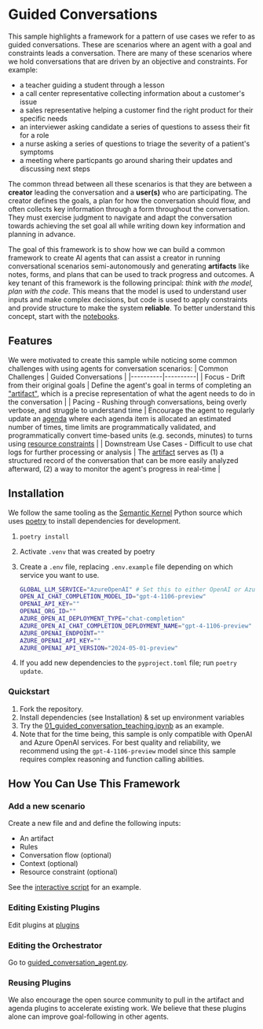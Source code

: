 # Guided Conversations
This sample highlights a framework for a pattern of use cases we refer to as guided conversations. 
These are scenarios where an agent with a goal and constraints leads a conversation. There are many of these scenarios where we hold conversations that are driven by an objective and constraints. For example:
- a teacher guiding a student through a lesson
- a call center representative collecting information about a customer's issue
- a sales representative helping a customer find the right product for their specific needs
- an interviewer asking candidate a series of questions to assess their fit for a role
- a nurse asking a series of questions to triage the severity of a patient's symptoms
- a meeting where particpants go around sharing their updates and discussing next steps

The common thread between all these scenarios is that they are between a **creator** leading the conversation and a **user(s)** who are participating.
The creator defines the goals, a plan for how the conversation should flow, and often collects key information through a form throughout the conversation. 
They must exercise judgment to navigate and adapt the conversation towards achieving the set goal all while writing down key information and planning in advance.

The goal of this framework is to show how we can build a common framework to create AI agents that can assist a creator in running conversational scenarios semi-autonomously and generating **artifacts** like notes, forms, and plans that can be used to track progress and outcomes. A key tenant of this framework is the following principal: *think with the model, plan with the code*. This means that the model is used to understand user inputs and make complex decisions, but code is used to apply constraints and provide structure to make the system **reliable**. To better understand this concept, start with the [notebooks](src/guided_conversation/notebooks/).


## Features
We were motivated to create this sample while noticing some common challenges with using agents for conversation scenarios:
| Common Challenges | Guided Conversations |
|----------|----------|
| Focus - Drift from their original goals | Define the agent's goal in terms of completing an ["artifact"](./src/guided_conversation/plugins/artifact.py), which is a precise representation of what the agent needs to do in the conversation |
| Pacing - Rushing through conversations, being overly verbose, and struggle to understand time | Encourage the agent to regularly update an [agenda](./src/guided_conversation/plugins/agenda.py) where each agenda item is allocated an estimated number of times, time limits are programmatically validated, and programmatically convert time-based units (e.g. seconds, minutes) to turns using [resource constraints](./src/guided_conversation/utils/resources.py) |
| Downstream Use Cases - Difficult to use chat logs for further processing or analysis | The [artifact](./src/guided_conversation/plugins/artifact.py) serves as (1) a structured record of the conversation that can be more easily analyzed afterward, (2) a way to monitor the agent's progress in real-time |


## Installation
We follow the same tooling as the [Semantic Kernel](https://github.com/microsoft/semantic-kernel/blob/main/python/pyproject.toml) Python source which uses [poetry](https://python-poetry.org/docs/) to install dependencies for development.

1. `poetry install`
1. Activate `.venv` that was created by poetry
1. Create a `.env` file, replacing `.env.example` file depending on which service you want to use.
    ```bash
    GLOBAL_LLM_SERVICE="AzureOpenAI" # Set this to either OpenAI or AzureOpenAI
    OPEN_AI_CHAT_COMPLETION_MODEL_ID="gpt-4-1106-preview"
    OPENAI_API_KEY=""
    OPENAI_ORG_ID=""
    AZURE_OPEN_AI_DEPLOYMENT_TYPE="chat-completion"
    AZURE_OPEN_AI_CHAT_COMPLETION_DEPLOYMENT_NAME="gpt-4-1106-preview"
    AZURE_OPENAI_ENDPOINT=""
    AZURE_OPENAI_API_KEY=""
    AZURE_OPENAI_API_VERSION="2024-05-01-preview"
    ```
    
1. If you add new dependencies to the `pyproject.toml` file; run `poetry update`.


### Quickstart
1. Fork the repository.
1. Install dependencies (see Installation) & set up environment variables
1. Try the [01_guided_conversation_teaching.ipynb](./notebooks/01_guided_conversation_teaching.ipynb) as an example.
1. Note that for the time being, this sample is only compatible with OpenAI and Azure OpenAI services. For best quality and reliability, we recommend using the `gpt-4-1106-preview` model since this sample requires complex reasoning and function calling abilities.


## How You Can Use This Framework 
### Add a new scenario
Create a new file and and define the following inputs:
- An artifact
- Rules 
- Conversation flow (optional)
- Context (optional)
- Resource constraint (optional)

See the [interactive script](./interactive_guided_conversation.py) for an example.

### Editing Existing Plugins
Edit plugins at [plugins](./src/guided_conversation/plugins/)

### Editing the Orchestrator
Go to [guided_conversation_agent.py](./src/guided_conversation/guided_conversation_agent.py). 

### Reusing Plugins
We also encourage the open source community to pull in the artifact and agenda plugins to accelerate existing work. We believe that these plugins alone can improve goal-following in other agents.
